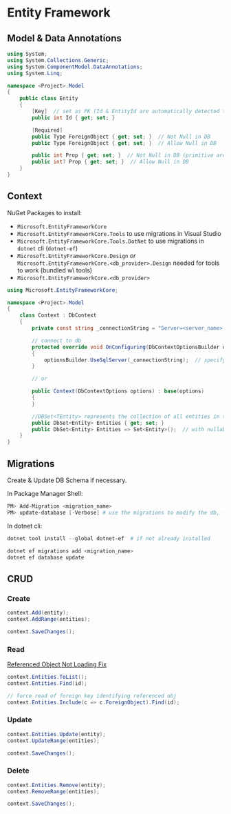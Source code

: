 # Entity Framework

## Model & Data Annotations

```cs
using System;
using System.Collections.Generic;
using System.ComponentModel.DataAnnotations;
using System.Linq;

namespace <Project>.Model
{
    public class Entity
    {
        [Key]  // set as PK (Id & EntityId are automatically detected to be PKs)
        public int Id { get; set; }

        [Required]
        public Type ForeignObject { get; set; }  // Not Null in DB
        public Type ForeignObject { get; set; }  // Allow Null in DB

        public int Prop { get; set; }  // Not Null in DB (primitive are not nullable)
        public int? Prop { get; set; }  // Allow Null in DB
    }
}
```

## Context

NuGet Packages to install:

- `Microsoft.EntityFrameworkCore`
- `Microsoft.EntityFrameworkCore.Tools` to use migrations in Visual Studio
- `Microsoft.EntityFrameworkCore.Tools.DotNet` to use migrations in `dotnet` cli (`dotnet-ef`)
- `Microsoft.EntityFrameworkCore.Design` *or* `Microsoft.EntityFrameworkCore.<db_provider>.Design` needed for tools to work (bundled w\ tools)
- `Microsoft.EntityFrameworkCore.<db_provider>`

```cs
using Microsoft.EntityFrameworkCore;

namespace <Project>.Model
{
    class Context : DbContext
    {
        private const string _connectionString = "Server=<server_name>;Database=<database>;UID=<user>;Pwd=<password>";

        // connect to db
        protected override void OnConfiguring(DbContextOptionsBuilder optionsBuilder)
        {
            optionsBuilder.UseSqlServer(_connectionString);  // specify connection
        }

        // or

        public Context(DbContextOptions options) : base(options)
        {
        }

        //DBSet<TEntity> represents the collection of all entities in the context (or that can be queried from the database) of a given type
        public DbSet<Entity> Entities { get; set; }
        public DbSet<Entity> Entities => Set<Entity>();  // with nullable reference types
    }
}
```

## Migrations

Create & Update DB Schema if necessary.

In Package Manager Shell:

```ps1
PM> Add-Migration <migration_name>
PM> update-database [-Verbose] # use the migrations to modify the db, -Verbose to show SQL queries
```

In dotnet cli:

```ps1
dotnet tool install --global dotnet-ef  # if not already installed

dotnet ef migrations add <migration_name>
dotnet ef database update
```

## CRUD

### Create

```cs
context.Add(entity);
context.AddRange(entities);

context.SaveChanges();
```

### Read

[Referenced Object Not Loading Fix](https://stackoverflow.com/a/5385288)

```cs
context.Entities.ToList();
context.Entities.Find(id);

// force read of foreign key identifying referenced obj
context.Entities.Include(c => c.ForeignObject).Find(id);
```

### Update

```cs
context.Entities.Update(entity);
context.UpdateRange(entities);

context.SaveChanges();
```

### Delete

```cs
context.Entities.Remove(entity);
context.RemoveRange(entities);

context.SaveChanges();
```
